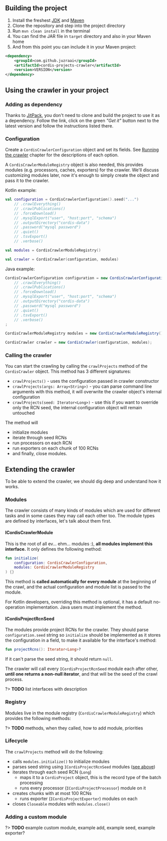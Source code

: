 ## Building the project

1. Install the freshest [JDK][java] and [Maven][maven]
2. Clone the repository and step into the project directory
3. Run `mvn clean install` in the terminal
4. You can find the JAR file in `target` directory and also in your Maven home
5. And from this point you can include it in your Maven project:

```xml
<dependency>
	<groupId>com.github.juzraai</groupId>
	<artifactId>cordis-projects-crawler</artifactId>
	<version>VERSION</version>
</dependency>
```



## Using the crawler in your project

### Adding as dependency

Thanks to [JitPack][jitpack], you don't need to clone and build the project to use it as a dependency. Follow the link, click on the green *"Get it"* button next to the latest version and follow the instructions listed there.



### Configuration

Create a `CordisCrawlerConfiguration` object and set its fields. See [Running the crawler](USER_GUIDE.md#running-the-crawler) chapter for the descriptions of each option.

A `CordisCrawlerModuleRegistry` object is also needed, this provides modules (e.g. processors, caches, exporters) for the crawler. We'll discuss customizing modules later, now it's enough to simply create the object and pass it to the crawler.

Kotlin example:

```kotlin
val configuration = CordisCrawlerConfiguration().seed("...")
	// .crawlEverything()
	// .crawlPublications()
	// .forceDownload()
	// .mysqlExport("user", "host:port", "schema")
	// .outputDirectory("cordis-data")
	// .password("mysql password")
	// .quiet()
	// .tsvExport()
	// .verbose()

val modules = CordisCrawlerModuleRegistry()

val crawler = CordisCrawler(configuration, modules)
```

Java example:

```java
CordisCrawlerConfiguration configuration = new CordisCrawlerConfiguration().seed("...")
	// .crawlEverything()
	// .crawlPublications()
	// .forceDownload()
	// .mysqlExport("user", "host:port", "schema")
	// .outputDirectory("cordis-data")
	// .password("mysql password")
	// .quiet()
	// .tsvExport()
	// .verbose()
;

CordisCrawlerModuleRegistry modules = new CordisCrawlerModuleRegistry();

CordisCrawler crawler = new CordisCrawler(configuration, modules);
```



### Calling the crawler

You can start the crawling by calling the `crawlProjects` method of the `CordisCrawler` object. This method has 3 different signatures:

* `crawlProjects()` - uses the configuration passed in crawler constructor
* `crawlProjects(args: Array<String>)` - you can parse command line arguments with this method, it will overwrite the crawler object's internal configuration
* `crawlProjects(seed: Iterator<Long>)` - use this if you want to override only the RCN seed, the internal configuration object will remain untouched

The method will

* initialize modules
* iterate through seed RCNs
* run processors on each RCN
* run exporters on each chunk of 100 RCNs
* and finally, close modules.



## Extending the crawler

To be able to extend the crawler, we should dig deep and understand how it works.



### Modules

The crawler consists of many kinds of modules which are used for different tasks and in some cases they may call each other too. The module types are defined by interfaces, let's talk about them first.



#### ICordisCrawlerModule

This is the root of all ev... ehm... modules :), **all modules implement this interface.** It only defines the following method:

```kotlin
fun initialize(
	configuration: CordisCrawlerConfiguration,
	modules: CordisCrawlerModuleRegistry
) {}
```

This method is **called automatically for every module** at the beginning of the crawl, and the actual configuration and module list is passed to the module.

For Kotlin developers, overriding this method is optional, it has a default no-operation implementation. Java users must implement the method.



#### ICordisProjectRcnSeed

The modules provide project RCNs for the crawler. They should parse `configuration.seed` string so `initialize` should be implemented as it stores the configuration in a field, to make it available for the interface's method:

```kotlin
fun projectRcns(): Iterator<Long>?
```

If it can't parse the seed string, it should return `null`.

The crawler will call every `ICordisProjectRcnSeed` module each after other, **until one returns a non-null iterator**, and that will be the seed of the crawl process.



?> **TODO** list interfaces with description



### Registry

Modules live in the module registry (`CordisCrawlerModuleRegistry`) which provides the following methods:

?> **TODO** methods, when they called, how to add module, priorities



### Lifecycle

The `crawlProjects` method will do the following:

* calls `modules.initialize()` to initialize modules
* parses seed string using `ICordisProjectRcnSeed` modules ([see above](#ICordisProjectRcnSeed))
* iterates through each seed RCN (`Long`)
	* maps it to a `CordisProject` object, this is the record type of the batch processing
	* runs every processor (`ICordisProjectProcessor`) module on it
* creates chunks with at most 100 RCNs
	* runs exporter (`ICordisProjectExporter`) modules on each
* closes `Closeable` modules with `modules.close()`



### Adding a custom module

?> **TODO** example custom module, example add, example seed, example exporter?



[java]: http://www.oracle.com/technetwork/java/javase/downloads/index.html
[jitpack]: https://jitpack.io/#juzraai/cordis-projects-crawler
[kotlin]: https://kotlinlang.org/
[maven]: https://maven.apache.org/